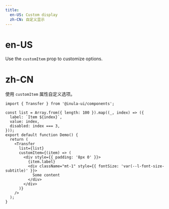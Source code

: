```yaml
---
title:
  en-US: Custom display
  zh-CN: 自定义显示
---
```


# en-US

Use the `customItem` prop to customize options.

# zh-CN

使用 `customItem` 属性自定义选项。

```tsx
import { Transfer } from '@inula-ui/components';

const list = Array.from({ length: 100 }).map((_, index) => ({
  label: `Item ${index}`,
  value: index,
  disabled: index === 3,
}));
export default function Demo() {
  return (
    <Transfer
      list={list}
      customItem={(item) => (
        <div style={{ padding: '8px 0' }}>
          {item.label}
          <div className="mt-1" style={{ fontSize: 'var(--l-font-size-subtitle)' }}>
            Some content
          </div>
        </div>
      )}
    />
  );
}
```

